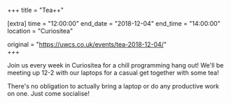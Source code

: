 +++
title = "Tea++"

[extra]
time = "12:00:00"
end_date = "2018-12-04"
end_time = "14:00:00"
location = "Curiositea"

original = "https://uwcs.co.uk/events/tea-2018-12-04/"    
+++

Join us every week in Curiositea for a chill programming hang out\! We'll be meeting up 12-2 with our laptops for a casual get together with some tea\!  

  

There's no obligation to actually bring a laptop or do any productive work on one. Just come socialise\!

